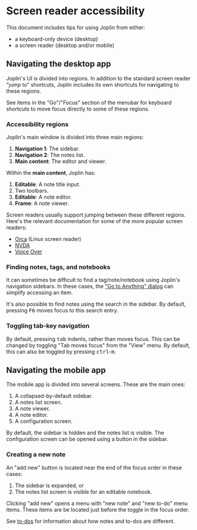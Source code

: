 # Screen reader accessibility

This document includes tips for using Joplin from either:
- a keyboard-only device (desktop)
- a screen reader (desktop and/or mobile)

## Navigating the desktop app

Joplin's UI is divided into regions. In addition to the standard screen reader "jump to" shortcuts, Joplin includes its own shortcuts for navigating to these regions.

See items in the "Go"/"Focus" section of the menubar for keyboard shortcuts to move focus directly to some of these regions.

### Accessibility regions

Joplin's main window is divided into three main regions:
1. **Navigation 1**: The sidebar.
2. **Navigation 2**: The notes list.
3. **Main content**: The editor and viewer.

Within the **main content**, Joplin has:
1. **Editable**: A note title input.
2. Two toolbars.
3. **Editable**: A note editor.
4. **Frame**: A note viewer.

Screen readers usually support jumping between these different regions. Here's the relevant documentation for some of the more popular screen readers:
- [Orca](https://help.gnome.org/users/orca/stable/howto_structural_navigation.html.en) (Linux screen reader)
- [NVDA](https://download.nvaccess.org/documentation/en/userGuide.html#SingleLetterNavigation)
- [Voice Over](https://www.apple.com/voiceover/info/guide/_1134.html#mchlp2719)

### Finding notes, tags, and notebooks

It can sometimes be difficult to find a tag/note/notebook using Joplin's navigation sidebars. In these cases, the ["Go to Anything" dialog](./search.md#goto-anything) can simplify accessing an item.

It's also possible to find notes using the search in the sidebar. By default, pressing <kbd>F6</kbd> moves focus to this search entry.

### Toggling tab-key navigation

By default, pressing <kbd>tab</kbd> indents, rather than moves focus. This can be changed by toggling "Tab moves focus" from the "View" menu. By default, this can also be toggled by pressing <kbd>ctrl</kbd>-<kbd>m</kbd>.

## Navigating the mobile app

The mobile app is divided into several screens. These are the main ones:
1. A collapsed-by-default sidebar.
2. A notes list screen.
3. A note viewer.
4. A note editor.
5. A configuration screen.

By default, the sidebar is hidden and the notes list is visible. The configuration screen can be opened using a button in the sidebar.

### Creating a new note

An "add new" button is located near the end of the focus order in these cases:
1. The sidebar is expanded, or
2. The notes list screen is visible for an editable notebook.

Clicking "add new" opens a menu with "new note" and "new to-do" menu items. These items are be located just before the toggle in the focus order.

See [to-dos](./to-dos.md) for information about how notes and to-dos are different.

